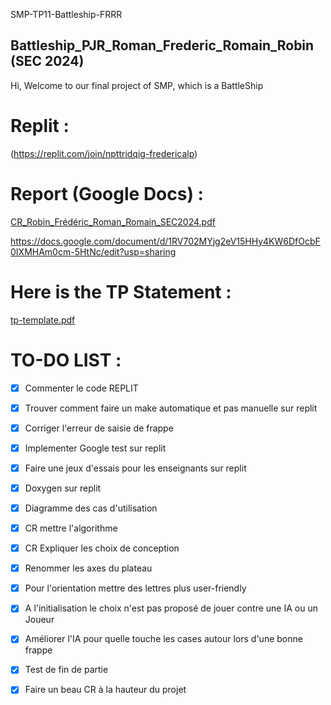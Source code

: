 SMP-TP11-Battleship-FRRR
## Battleship_PJR_Roman_Frederic_Romain_Robin (SEC 2024)
Hi, Welcome to our final project of SMP, which is a BattleShip

# Replit :
(https://replit.com/join/npttridqig-fredericalp)

# Report (Google Docs) :
[CR_Robin_Frédéric_Roman_Romain_SEC2024.pdf](https://github.com/Fred-23/SMP-TP11-Battleship-FRRR/files/8840962/CR_Robin_Frederic_Roman_Romain_SEC2024.pdf)

https://docs.google.com/document/d/1RV702MYjg2eV15HHy4KW6DfOcbF0IXMHAm0cm-5HtNc/edit?usp=sharing

# Here is the TP Statement :

[tp-template.pdf](https://github.com/Fred-23/SMP-TP11-Battleship-FRRR/files/8838693/tp-template.pdf)


# TO-DO LIST :

- [X]  Commenter le code REPLIT

- [X]  Trouver comment faire un make automatique et pas manuelle sur replit

- [X]  Corriger l'erreur de saisie de frappe 
  
- [X]  Implementer Google test sur replit

- [X]  Faire une jeux d'essais pour les enseignants sur replit

- [X]  Doxygen sur replit

- [X]  Diagramme des cas d'utilisation

- [X]  CR mettre l'algorithme
  
- [X]  CR Expliquer les choix de conception
  
- [X]  Renommer les axes du plateau
   
- [X]  Pour l'orientation mettre des lettres plus user-friendly
  
- [X]  A l'initialisation le choix n'est pas proposé de jouer contre une IA ou un Joueur
  
- [X]  Améliorer l'IA pour quelle touche les cases autour lors d'une bonne frappe
  
- [X]  Test de fin de partie
  
- [X]  Faire un beau CR à la hauteur du projet


